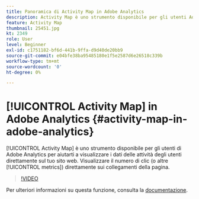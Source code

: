 ```yaml
---
title: Panoramica di Activity Map in Adobe Analytics
description: Activity Map è uno strumento disponibile per gli utenti Adobe Analytics che consente di visualizzare i dati delle attività degli utenti direttamente sul sito web. Puoi vedere il numero di clic (o altre metriche) direttamente sui collegamenti della pagina.
feature: Activity Map
thumbnail: 25451.jpg
kt: 2349
role: User
level: Beginner
exl-id: c1751182-bf6d-441b-9ffa-d9d40de20bb9
source-git-commit: e04bfe38ba95485180e1f5e2587d6e26518c339b
workflow-type: tm+mt
source-wordcount: '0'
ht-degree: 0%

---
```


# [!UICONTROL Activity Map] in Adobe Analytics {#activity-map-in-adobe-analytics}

[!UICONTROL Activity Map] è uno strumento disponibile per gli utenti di Adobe Analytics per aiutarti a visualizzare i dati delle attività degli utenti direttamente sul tuo sito web. Visualizzare il numero di clic (o altre [!UICONTROL metrics]) direttamente sui collegamenti della pagina.

>[!VIDEO](https://video.tv.adobe.com/v/25451/?quality=12)

Per ulteriori informazioni su questa funzione, consulta la [documentazione](https://experienceleague.adobe.com/docs/analytics/analyze/activity-map/activity-map.html?lang=it).

